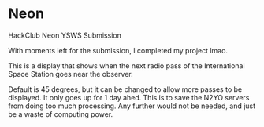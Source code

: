# Neon
HackClub Neon YSWS Submission

With moments left for the submission, I completed my project lmao. 

This is a display that shows when the next radio pass of the International Space Station goes near the observer. 

Default is 45 degrees, but it can be changed to allow more passes to be displayed. It only goes up for 1 day ahed. This is to save the N2YO servers from doing too much processing. Any further would not be needed, and just be a waste of computing power. 
